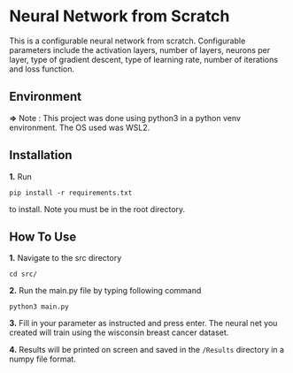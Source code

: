 # Neural Network from Scratch
This is a configurable neural network from scratch. Configurable parameters include the activation layers, number of layers, neurons per layer, type of gradient descent, type of learning rate, number of iterations and loss function.

## Environment
**=>** Note : This project was done using python3 in a python venv environment. The OS used was WSL2.

## Installation
**1.** Run 
```
pip install -r requirements.txt
```
to install. Note you must be in the root directory.

## How To Use

**1.** Navigate to the src directory

```
cd src/
```

**2.** Run the main.py file by typing following command

```
python3 main.py
```

**3.** Fill in your parameter as instructed and press enter. The neural net you created will train using the wisconsin breast cancer dataset.

**4.** Results will be printed on screen and saved in the ```/Results``` directory in a numpy file format.

